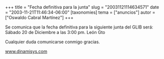 +++
title = "Fecha definitiva para la junta"
slug = "20031121114634571"
date = "2003-11-21T11:46:34-06:00"
[taxonomies]
tema = ["anuncios"]
autor = ["Oswaldo Cabral Martínez"]
+++

Se comunica que la fecha definitiva para la siguiente junta del GLIB
será: Sábado 20 de Diciembre a las 3:00 pm. León Gto

Cualquier duda comunicarse conmigo gracias.

www.dinamisys.com

